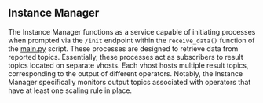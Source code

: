 ## Instance Manager

The Instance Manager functions as a service capable of initiating processes when prompted via the `/init` endpoint within the `receive_data()` function of the <a href=https://github.com/f-coda/Stream-Processing/blob/main/instancemanager/main.py>main.py</a> script. These processes are designed to retrieve data from reported topics. Essentially, these processes act as subscribers to result topics located on separate vhosts. Each vhost hosts multiple result topics, corresponding to the output of different operators. Notably, the Instance Manager specifically monitors output topics associated with operators that have at least one scaling rule in place.
